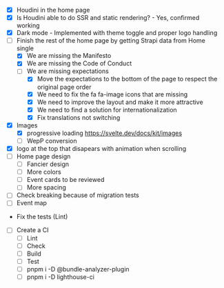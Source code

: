- [x] Houdini in the home page
- [x] Is Houdini able to do SSR and static rendering? - Yes, confirmed working
- [x] Dark mode - Implemented with theme toggle and proper logo handling
- [ ] Finish the rest of the home page by getting Strapi data from Home single
  - [x] We are missing the Manifesto
  - [x] We are missing the Code of Conduct
  - [ ] We are missing expectations
    - [x] Move the expectations to the bottom of the page to respect the original page order
    - [x] We need to fix the fa fa-image icons that are missing
    - [x] We need to improve the layout and make it more attractive
    - [x] We need to find a solution for internationalization
    - [x] Fix translations not switching
- [x] Images
  - [x] progressive loading https://svelte.dev/docs/kit/images
  - [ ] WepP conversion
- [x] logo at the top that disapears with animation when scrolling
- [ ] Home page design
  - [ ] Fancier design
  - [ ] More colors
  - [ ] Event cards to be reviewed
  - [ ] More spacing
- [ ] Check breaking because of migration tests
- [ ] Event map
- Fix the tests (Lint)
- [ ] Create a CI
  - [ ] Lint
  - [ ] Check
  - [ ] Build
  - [ ] Test
  - [ ] pnpm i -D @bundle-analyzer-plugin
  - [ ] pnpm i -D lighthouse-ci
